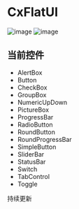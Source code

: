# CxFlatUI
![image](https://github.com/HuJinguang/CxFlatUI/blob/master/CxFlatDemo/screenshot/4.png)
![image](https://github.com/HuJinguang/CxFlatUI/blob/master/CxFlatDemo/screenshot/5.png)
## 当前控件
+ AlertBox
+ Button
+ CheckBox
+ GroupBox
+ NumericUpDown
+ PictureBox
+ ProgressBar
+ RadioButton
+ RoundButton
+ RoundProgressBar
+ SimpleButton
+ SliderBar
+ StatusBar
+ Switch
+ TabControl
+ Toggle

持续更新
